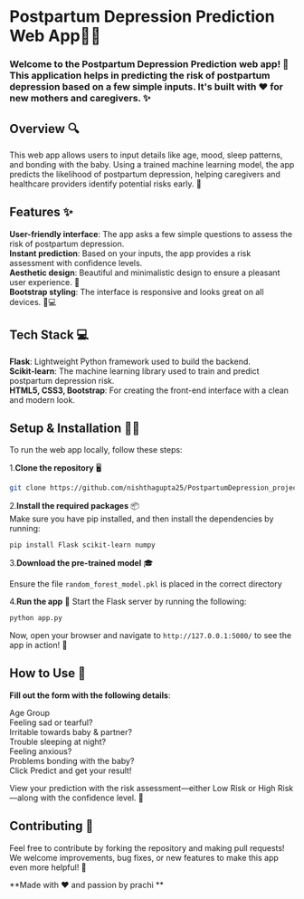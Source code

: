 # Postpartum Depression Prediction Web App🌸🤱

### Welcome to the Postpartum Depression Prediction web app! 🌟 This application helps in predicting the risk of postpartum depression based on a few simple inputs. It's built with ❤️ for new mothers and caregivers. ✨

## **Overview 🔍**
This web app allows users to input details like age, mood, sleep patterns, and bonding with the baby. Using a trained machine learning model, the app predicts the likelihood of postpartum depression, helping caregivers and healthcare providers identify potential risks early. 🌸

## **Features** ✨
**User-friendly interface**: The app asks a few simple questions to assess the risk of postpartum depression. \
**Instant prediction**: Based on your inputs, the app provides a risk assessment with confidence levels. \
**Aesthetic design**: Beautiful and minimalistic design to ensure a pleasant user experience. 💖 \
**Bootstrap styling**: The interface is responsive and looks great on all devices. 📱💻

## Tech Stack 💻
**Flask**: Lightweight Python framework used to build the backend. \
**Scikit-learn**: The machine learning library used to train and predict postpartum depression risk. \
**HTML5, CSS3, Bootstrap**: For creating the front-end interface with a clean and modern look.

## **Setup & Installation** 👀🚀
To run the web app locally, follow these steps:

1.**Clone the repository** 🖥️
```bash
git clone https://github.com/nishthagupta25/PostpartumDepression_project.git
```

2.**Install the required packages** 📦 \
Make sure you have pip installed, and then install the dependencies by running:
```bash
pip install Flask scikit-learn numpy 
```

3.**Download the pre-trained model** 🎓

Ensure the file `random_forest_model.pkl` is placed in the correct directory

4.**Run the app** 🚀
Start the Flask server by running the following:
```bash
python app.py
```
Now, open your browser and navigate to `http://127.0.0.1:5000/` to see the app in action! 🎉

## **How to Use** 🤔
**Fill out the form with the following details**:

Age Group  \
Feeling sad or tearful?  \
Irritable towards baby & partner?  \
Trouble sleeping at night?  \
Feeling anxious?  \
Problems bonding with the baby?  \
Click Predict and get your result!  

View your prediction with the risk assessment—either Low Risk or High Risk—along with the confidence level. 🎯

## Contributing 🤝
Feel free to contribute by forking the repository and making pull requests! We welcome improvements, bug fixes, or new features to make this app even more helpful! 🌻


 **Made with ❤️ and passion by prachi 
 **



